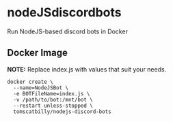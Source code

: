 # nodeJSdiscordbots
Run NodeJS-based discord bots in Docker
<h2> Docker Image</h2>
<strong>NOTE:</strong> Replace index.js with values that suit your needs.


```
docker create \
  --name=NodeJSBot \
  -e BOTFileName=index.js \
  -v /path/to/bot:/mnt/bot \
  --restart unless-stopped \
  tomscatbilly/nodejs-discord-bots
```

